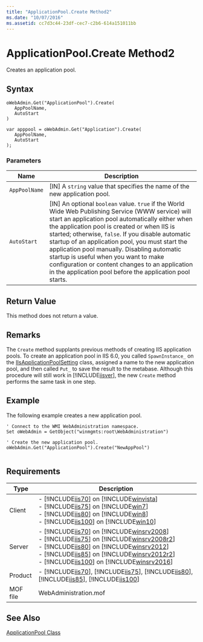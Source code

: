 ```yaml
---
title: "ApplicationPool.Create Method2"
ms.date: "10/07/2016"
ms.assetid: cc7d3c44-23df-cec7-c2b6-614a151011bb
---
```

# ApplicationPool.Create Method2
Creates an application pool.  
  
## Syntax  
  
```vbs  
oWebAdmin.Get("ApplicationPool").Create(  
   AppPoolName,  
   AutoStart  
)  
```  
  
```jscript#  
var apppool = oWebAdmin.Get("Application").Create(  
   AppPoolName,  
   AutoStart  
);  
```  
  
### Parameters  
  
|Name|Description|  
|----------|-----------------|  
|`AppPoolName`|[IN] A `string` value that specifies the name of the new application pool.|  
|`AutoStart`|[IN] An optional `boolean` value. `true` if the World Wide Web Publishing Service (WWW service) will start an application pool automatically either when the application pool is created or when IIS is started; otherwise, `false`. If you disable automatic startup of an application pool, you must start the application pool manually. Disabling automatic startup is useful when you want to make configuration or content changes to an application in the application pool before the application pool starts.|  
  
## Return Value  
 This method does not return a value.  
  
## Remarks  
 The `Create` method supplants previous methods of creating IIS application pools. To create an application pool in IIS 6.0, you called `SpawnInstance_` on the [IIsApplicationPoolSetting](http://msdn.microsoft.com/en-us/10d03bfa-e2e9-46c1-abee-dbfc8c1c9079) class, assigned a name to the new application pool, and then called `Put_` to save the result to the metabase. Although this procedure will still work in [!INCLUDE[iisver](../wmi-provider/includes/iisver-md.md)], the new `Create` method performs the same task in one step.  
  
## Example  
 The following example creates a new application pool.  
  
```  
' Connect to the WMI WebAdministration namespace.  
Set oWebAdmin = GetObject("winmgmts:root\WebAdministration")  
  
' Create the new application pool.  
oWebAdmin.Get("ApplicationPool").Create("NewAppPool")  
  
```  
  
## Requirements  
  
|Type|Description|  
|----------|-----------------|  
|Client|-   [!INCLUDE[iis70](../wmi-provider/includes/iis70-md.md)] on [!INCLUDE[winvista](../wmi-provider/includes/winvista-md.md)]<br />-   [!INCLUDE[iis75](../wmi-provider/includes/iis75-md.md)] on [!INCLUDE[win7](../wmi-provider/includes/win7-md.md)]<br />-   [!INCLUDE[iis80](../wmi-provider/includes/iis80-md.md)] on [!INCLUDE[win8](../wmi-provider/includes/win8-md.md)]<br />-   [!INCLUDE[iis100](../wmi-provider/includes/iis100-md.md)] on [!INCLUDE[win10](../wmi-provider/includes/win10-md.md)]|  
|Server|-   [!INCLUDE[iis70](../wmi-provider/includes/iis70-md.md)] on [!INCLUDE[winsrv2008](../wmi-provider/includes/winsrv2008-md.md)]<br />-   [!INCLUDE[iis75](../wmi-provider/includes/iis75-md.md)] on [!INCLUDE[winsrv2008r2](../wmi-provider/includes/winsrv2008r2-md.md)]<br />-   [!INCLUDE[iis80](../wmi-provider/includes/iis80-md.md)] on [!INCLUDE[winsrv2012](../wmi-provider/includes/winsrv2012-md.md)]<br />-   [!INCLUDE[iis85](../wmi-provider/includes/iis85-md.md)] on [!INCLUDE[winsrv2012r2](../wmi-provider/includes/winsrv2012r2-md.md)]<br />-   [!INCLUDE[iis100](../wmi-provider/includes/iis100-md.md)] on [!INCLUDE[winsrv2016](../wmi-provider/includes/winsrv2016-md.md)]|  
|Product|-   [!INCLUDE[iis70](../wmi-provider/includes/iis70-md.md)], [!INCLUDE[iis75](../wmi-provider/includes/iis75-md.md)], [!INCLUDE[iis80](../wmi-provider/includes/iis80-md.md)], [!INCLUDE[iis85](../wmi-provider/includes/iis85-md.md)], [!INCLUDE[iis100](../wmi-provider/includes/iis100-md.md)]|  
|MOF file|WebAdministration.mof|  
  
## See Also  
 [ApplicationPool Class](../wmi-provider/applicationpool-class.md)